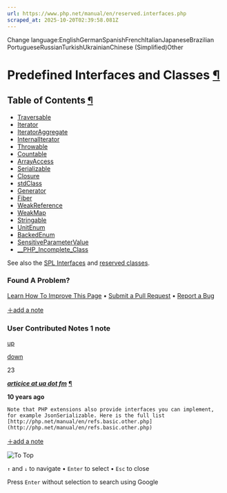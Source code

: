 ```yaml
---
url: https://www.php.net/manual/en/reserved.interfaces.php
scraped_at: 2025-10-20T02:39:58.081Z
---
```


Change language:EnglishGermanSpanishFrenchItalianJapaneseBrazilian PortugueseRussianTurkishUkrainianChinese (Simplified)Other

# Predefined Interfaces and Classes [¶](https://www.php.net/manual/en/reserved.interfaces.php\#reserved.interfaces)

## Table of Contents [¶](https://www.php.net/manual/en/reserved.interfaces.php\#reserved.interfaces)

- [Traversable](https://www.php.net/manual/en/class.traversable.php)
- [Iterator](https://www.php.net/manual/en/class.iterator.php)
- [IteratorAggregate](https://www.php.net/manual/en/class.iteratoraggregate.php)
- [InternalIterator](https://www.php.net/manual/en/class.internaliterator.php)
- [Throwable](https://www.php.net/manual/en/class.throwable.php)
- [Countable](https://www.php.net/manual/en/class.countable.php)
- [ArrayAccess](https://www.php.net/manual/en/class.arrayaccess.php)
- [Serializable](https://www.php.net/manual/en/class.serializable.php)
- [Closure](https://www.php.net/manual/en/class.closure.php)
- [stdClass](https://www.php.net/manual/en/class.stdclass.php)
- [Generator](https://www.php.net/manual/en/class.generator.php)
- [Fiber](https://www.php.net/manual/en/class.fiber.php)
- [WeakReference](https://www.php.net/manual/en/class.weakreference.php)
- [WeakMap](https://www.php.net/manual/en/class.weakmap.php)
- [Stringable](https://www.php.net/manual/en/class.stringable.php)
- [UnitEnum](https://www.php.net/manual/en/class.unitenum.php)
- [BackedEnum](https://www.php.net/manual/en/class.backedenum.php)
- [SensitiveParameterValue](https://www.php.net/manual/en/class.sensitiveparametervalue.php)
- [\_\_PHP\_Incomplete\_Class](https://www.php.net/manual/en/class.php-incomplete-class.php)

See also the [SPL Interfaces](https://www.php.net/manual/en/spl.interfaces.php) and [reserved classes](https://www.php.net/manual/en/reserved.classes.php).


### Found A Problem?

[Learn How To Improve This Page](https://github.com/php/doc-base/blob/master/README.md "This will take you to our contribution guidelines on GitHub")
•
[Submit a Pull Request](https://github.com/php/doc-en/blob/master/language/predefined/interfaces.xml)
•
[Report a Bug](https://github.com/php/doc-en/issues/new?body=From%20manual%20page:%20https:%2F%2Fphp.net%2Freserved.interfaces%0A%0A---)

[＋add a note](https://www.php.net/manual/add-note.php?sect=reserved.interfaces&repo=en&redirect=https://www.php.net/manual/en/reserved.interfaces.php)

### User Contributed Notes 1 note

[up](https://www.php.net/manual/vote-note.php?id=117576&page=reserved.interfaces&vote=up "Vote up!")

[down](https://www.php.net/manual/vote-note.php?id=117576&page=reserved.interfaces&vote=down "Vote down!")

23


[**_articice at ua dot fm_**](https://www.php.net/manual/en/reserved.interfaces.php#117576) [¶](https://www.php.net/manual/en/reserved.interfaces.php#117576)

**10 years ago**

`Note that PHP extensions also provide interfaces you can implement, for example JsonSerializable.
Here is the full list [http://php.net/manual/en/refs.basic.other.php](http://php.net/manual/en/refs.basic.other.php)`

[＋add a note](https://www.php.net/manual/add-note.php?sect=reserved.interfaces&repo=en&redirect=https://www.php.net/manual/en/reserved.interfaces.php)

![To Top](https://www.php.net/images/to-top@2x.png)

`↑` and `↓` to navigate •
`Enter` to select •
`Esc` to close


Press `Enter` without
selection to search using Google